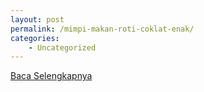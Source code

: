 ```yaml
---
layout: post
permalink: /mimpi-makan-roti-coklat-enak/
categories:
    - Uncategorized
---
```


[Baca Selengkapnya](/01)